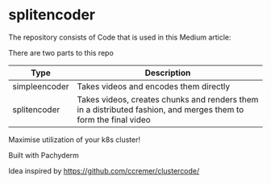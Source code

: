 # splitencoder

The repository consists of Code that is used in this Medium article:

There are two parts to this repo

| Type          | Description                                                                                                     |
| ------------- | --------------------------------------------------------------------------------------------------------------- |
| simpleencoder | Takes videos and encodes them directly                                                                          |
| splitencoder  | Takes videos, creates chunks and renders them in a distributed fashion, and merges them to form the final video |

Maximise utilization of your k8s cluster!

Built with Pachyderm

Idea inspired by https://github.com/ccremer/clustercode/
